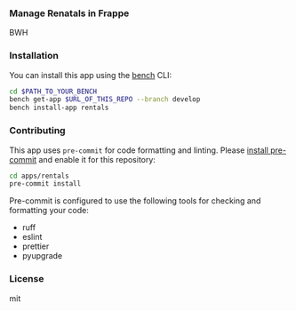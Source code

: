 ### Manage Renatals in Frappe

BWH

### Installation

You can install this app using the [bench](https://github.com/frappe/bench) CLI:

```bash
cd $PATH_TO_YOUR_BENCH
bench get-app $URL_OF_THIS_REPO --branch develop
bench install-app rentals
```

### Contributing

This app uses `pre-commit` for code formatting and linting. Please [install pre-commit](https://pre-commit.com/#installation) and enable it for this repository:

```bash
cd apps/rentals
pre-commit install
```

Pre-commit is configured to use the following tools for checking and formatting your code:

- ruff
- eslint
- prettier
- pyupgrade

### License

mit
